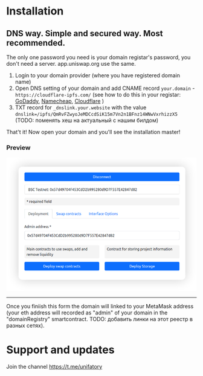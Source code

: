 # Installation

## DNS way. Simple and secured way. Most recommended.
The only one password you need is your domain registar's password, you don't need a server. app.uniswap.org use the same. 

1. Login to your domain provider (where you have registered domain name)
2. Open DNS setting of your domain and add CNAME record `your.domain` - `https://cloudflare-ipfs.com/` (see how to do this in your registar: [GoDaddy](https://www.google.com/search?q=how+to+add+cname+in+godaddy), [Namecheap](https://www.google.com/search?q=how+to+add+cname+in+Namecheap), [Cloudflare](https://www.google.com/search?q=how+to+add+cname+in+Cloudflare)
)
3. TXT record for `_dnslink.your.website` with the value `dnslink=/ipfs/QmRvFZwyoJeMDCcdSiK15m7Vn2n1BFnz14WNwVxrhizzX5` (TODO: поменять хеш на актуальный с нашим билдом)

That't it! Now open your domain and you'll see the installation master! 

### Preview

<img src="./images/deploymentTab.png">

---

Once you finiish this form the domain will linked to your MetaMask address (your eth address will recorded as "admin" of your domain in the "domainRegistry" smartcontract. TODO: добавить линки на этот реестр в разных сетях).

# Support and updates
Join the channel https://t.me/unifatory

